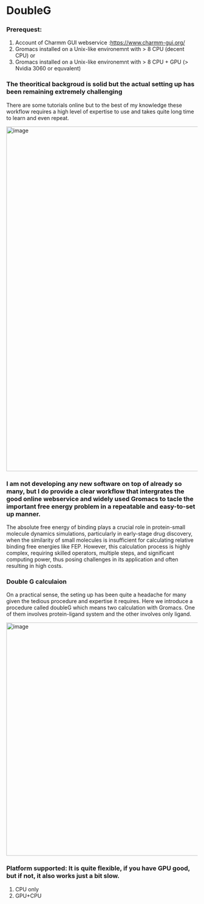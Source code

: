 # DoubleG

### Prerequest: 

1. Account of Charmm GUI webservice :https://www.charmm-gui.org/
2. Gromacs installed on a Unix-like environemnt with > 8 CPU (decent CPU) or
3. Gromacs installed on a Unix-like environemnt with > 8 CPU + GPU (> Nvidia 3060 or equvalent)

### The theoritical backgroud is solid but the actual setting up has been remaining extremely challenging 

There are some tutorials online but to the best of my knowledge these workflow requires a high level of expertise to use and takes quite long time to learn and even repeat.

<img width="909" alt="image" src="https://github.com/quantaosun/DoubleG/assets/75652473/88777929-321c-475a-a4f9-b504e69d6903">


### I am not developing any new software on top of already so many, but I do provide a clear workflow that intergrates the good online webservice and widely used Gromacs to tacle the important free energy problem in a repeatable and easy-to-set up manner.

The absolute free energy of binding plays a crucial role in protein-small molecule dynamics simulations, particularly in early-stage drug discovery, when the similarity of small molecules is insufficient for calculating relative binding free energies like FEP. However, this calculation process is highly complex, requiring skilled operators, multiple steps, and significant computing power, thus posing challenges in its application and often resulting in high costs.

### Double G calculaion

On a practical sense, the seting up has been quite a headache for many given the tedious procedure and expertise it requires. Here we introduce a procedure called doubleG which means two calculation with Gromacs. One of them involves protein-ligand system and the other involves only ligand.

<img width="615" alt="image" src="https://github.com/quantaosun/DoubleG/assets/75652473/72839200-65b5-4ac5-aed0-9f08808d2a17">

### Platform supported: It is quite flexible, if you have GPU good, but if not, it also works just a bit slow.

1. CPU only
2. GPU+CPU
